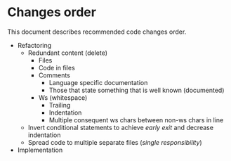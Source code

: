 # Changes order
This document describes recommended code changes order.
- Refactoring
	- Redundant content (delete)
		- Files
		- Code in files
		- Comments
			- Language specific documentation
			- Those that state something that is well known (documented)
		- Ws (whitespace)
			- Trailing
			- Indentation
			- Multiple consequent ws chars between non-ws chars in line
	- Invert conditional statements to achieve *early exit* and decrease indentation
	- Spread code to multiple separate files (*single responsibility*)
- Implementation
